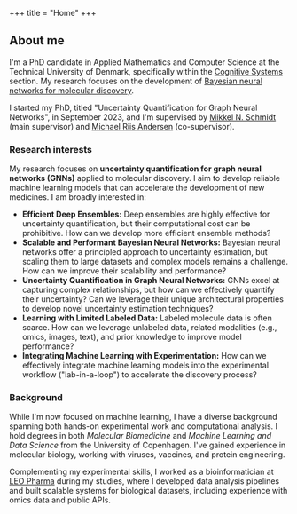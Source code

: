 +++
title = "Home"
+++

## About me

I'm a PhD candidate in Applied Mathematics and Computer Science at the Technical University of Denmark, specifically within the [Cognitive Systems](https://www.compute.dtu.dk/sections/cogsys) section. My research focuses on the development of [Bayesian neural networks for molecular discovery](https://datascience.novonordiskfonden.dk/projects/bayesian-neural-networks-for-molecular-discovery/).

I started my PhD, titled "Uncertainty Quantification for Graph Neural Networks", in September 2023, and I'm supervised by [Mikkel N. Schmidt](http://www.mikkelschmidt.dk/) (main supervisor) and [Michael Riis Andersen](https://orbit.dtu.dk/en/persons/michael-riis-andersen) (co-supervisor).

### Research interests

My research focuses on **uncertainty quantification for graph neural networks (GNNs)** applied to molecular discovery. I aim to develop reliable machine learning models that can accelerate the development of new medicines. I am broadly interested in:

* **Efficient Deep Ensembles:** Deep ensembles are highly effective for uncertainty quantification, but their computational cost can be prohibitive. How can we develop more efficient ensemble methods?
* **Scalable and Performant Bayesian Neural Networks:** Bayesian neural networks offer a principled approach to uncertainty estimation, but scaling them to large datasets and complex models remains a challenge. How can we improve their scalability and performance?
* **Uncertainty Quantification in Graph Neural Networks:** GNNs excel at capturing complex relationships, but how can we effectively quantify their uncertainty? Can we leverage their unique architectural properties to develop novel uncertainty estimation techniques?
* **Learning with Limited Labeled Data:**  Labeled molecule data is often scarce. How can we leverage unlabeled data, related modalities (e.g., omics, images, text), and prior knowledge to improve model performance?
* **Integrating Machine Learning with Experimentation:** How can we effectively integrate machine learning models into the experimental workflow ("lab-in-a-loop") to accelerate the discovery process?

### Background

While I'm now focused on machine learning, I have a diverse background spanning both hands-on experimental work and computational analysis. I hold degrees in both *Molecular Biomedicine* and *Machine Learning and Data Science* from the University of Copenhagen. I've gained experience in molecular biology, working with viruses, vaccines, and protein engineering.

Complementing my experimental skills, I worked as a bioinformatician at [LEO Pharma](https://www.leo-pharma.com/) during my studies, where I developed data analysis pipelines and built scalable systems for biological datasets, including experience with omics data and public APIs.
